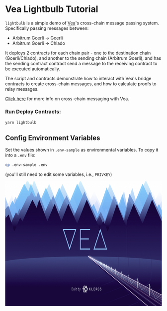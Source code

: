# Vea Lightbulb Tutorial

`lightbulb` is a simple demo of [Vea](https://github.com/kleros/veahttps://github.com/kleros/vea)'s cross-chain message passing system. Specifically passing messages between:

- Arbitrum Goerli -> Goerli
- Arbitrum Goerli -> Chiado

It deploys 2 contracts for each chain pair - one to the destination chain (Goerli/Chiado), and another to the sending chain (Arbitrum Goerli), and has the sending contract contract send a message to the receiving contract to be executed automatically.

The script and contracts demonstrate how to interact with Vea's bridge contracts to create cross-chain messages, and how to calculate proofs to relay messages.

[Click here](docs.vea.ninja/) for more info on cross-chain messaging with Vea.

### Run Deploy Contracts:

```
yarn lightbulb
```

## Config Environment Variables

Set the values shown in `.env-sample` as environmental variables. To copy it into a `.env` file:

```bash
cp .env-sample .env
```

(you'll still need to edit some variables, i.e., `PRIVKEY`)

<p align="left">
  <img width="800" height="400" src= "./assets/vea.png" />
</p>